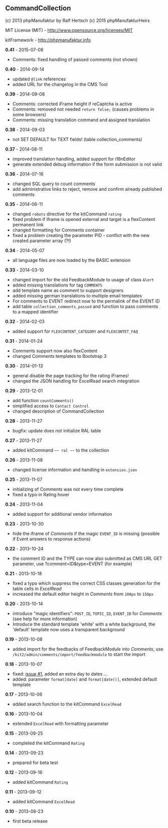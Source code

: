 ## CommandCollection ##

(c) 2013 phpManufaktur by Ralf Hertsch
(c) 2015 phpManufakturHeirs

MIT License (MIT) - <http://www.opensource.org/licenses/MIT>

kitFramework - <http://phpmanufaktur.info>

**0.41** - 2015-07-08

* Comments: fixed handling of passed comments (not shown)

**0.40** - 2014-09-14

* updated `@link` references
* added URL for the changelog in the CMS Tool

**0.39** - 2014-09-08

* Comments: corrected iFrame height if reCaptcha is active
* Comments: removed not needed `return false;` (causes problems in some browsers)
* Comments: missing translation command and assigned translation

**0.38** - 2014-09-03

* not SET DEFAULT for TEXT fields! (table collection_comments)

**0.37** - 2014-08-11

* improved translation handling, added support for i18nEditor
* generate extended debug information if the form submission is not valid 

**0.36** - 2014-07-16

* changed SQL query to count comments
* add administrative links to reject, remove and confirm already published comments

**0.35** - 2014-06-11

* changed `robots` directive for the kitCommand `rating`
* fixed problem if iframe is opened external and target is a flexContent permanent link
* changed formatting for Comments container
* fixed a problem creating the parameter PID - conflict with the new created parameter array (?!)

**0.34** - 2014-05-07

* all language files are now loaded by the BASIC extension

**0.33** - 2014-03-10

* changed import for the old FeedbackModule to usage of class `Alert`
* added missing translations for tag `COMMENTS`
* add template name as comment to support designers
* added missing german translations to multiple email templates
* For comments to EVENT redirect now to the permalink of the EVENT ID
* add table `collection_comments_passed` and function to pass comments to a mapped identifier

**0.32** - 2014-02-03

* added support for `FLEXCONTENT_CATEGORY` and `FLEXCONTET_FAQ`

**0.31** - 2014-01-24

* Comments support now also flexContent
* changed Comments templates to Bootstrap 3

**0.30** - 2014-01-13

* general disable the page tracking for the rating iFrames!
* changed the JSON handling for ExcelRead search integration

**0.29** - 2013-12-01

* add function `countComments()`
* simplified access to `Contact Control`
* changed description of CommandCollection

**0.28** - 2013-11-27

* bugfix: update does not initialize RAL table

**0.27** - 2013-11-27

* added kitCommand `~~ ral ~~` to the collection

**0.26** - 2013-11-08

* changed license information and handling in `extension.json`

**0.25** - 2013-11-07

* initializing of Comments was not every time complete
* fixed a typo in Rating hover

**0.24** - 2013-11-04

* added support for additional vendor information

**0.23** - 2013-10-30

* hide the iframe of *Comments* if the magic `EVENT_ID` is missing (possible if Event answers to response actions)

**0.22** - 2013-10-24

* the comment ID and the TYPE can now also submitted as CMS URL GET parameter, use ?comment=ID&type=EVENT (for example)

**0.21** - 2013-10-18

* fixed a typo which suppress the correct CSS classes generation for the table cells in *ExcelRead*
* increased the default editor height in *Comments* from `100px` to `150px`

**0.20** - 2013-10-14

* introduce "magic identifiers": `POST_ID`, `TOPIC_ID`, `EVENT_ID` for *Comments* (see help for more information) 
* Introduce the standard template 'white' with a white background, the 'default' template now uses a transparent background

**0.19** - 2013-10-08

* added import for the feedbacks of FeedbackModule into *Comments*, use `/kit2/admin/comments/import/feedbackmodule` to start the import

**0.18** - 2013-10-07

* fixed: [issue #1](https://github.com/phpManufaktur/kfCommandCollection/issues/1), added an extra day to dates ...
* added: parameter `format[date]` and `format[date()]`, extended default template

**0.17** - 2013-10-06

* added search function to the kitCommand `ExcelRead`

**0.16** - 2013-10-04

* extended `ExcelRead` with formatting parameter

**0.15** - 2013-09-25

* completed the kitCommand `Rating`

**0.14** - 2013-09-23

* prepared for beta test

**0.12** - 2013-09-16

* added kitCommand `Rating`

**0.11** - 2013-09-12

* added kitCommand `ExcelRead`

**0.10** - 2013-08-23

* first beta release
